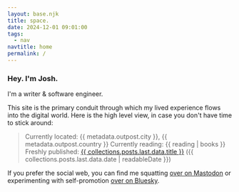```yaml
---
layout: base.njk
title: space.
date: 2024-12-01 09:01:00
tags:
  - nav
navtitle: home
permalink: /
---
```


### Hey. I'm Josh.

I'm a writer & software engineer.

This site is the primary conduit through which my lived experience flows into the digital world. Here is the high level view, in case you don't have time to stick around:

> Currently located: {{ metadata.outpost.city }}, {{ metadata.outpost.country }}
> Currently reading: {{ reading | books }}
> Freshly published: <a href="{{ collections.posts.last.url }}">{{ collections.posts.last.data.title }}</a> ({{ collections.posts.last.data.date | readableDate }})

If you prefer the social web, you can find me squatting <a rel="me" href="{{ metadata.author.social.mastodon }}">over on Mastodon</a> or experimenting with self-promotion <a href="{{ metadata.author.social.bluesky }}">over on Bluesky</a>.
